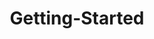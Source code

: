 ---
layout: post
title: Getting-Started
description: getting started
platform: aspnet-core
control: Scroller
documentation: ug
---